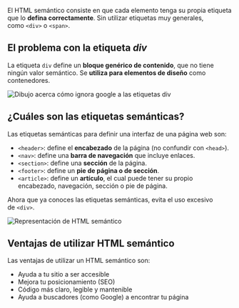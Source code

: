 El HTML semántico consiste en que cada elemento tenga su propia etiqueta que lo **defina correctamente**. Sin utilizar etiquetas muy generales, como `<div>` o `<span>`.

## El problema con la etiqueta _div_

La etiqueta `div` define un **bloque genérico de contenido**, que no tiene ningún valor semántico. Se **utiliza para elementos de diseño** como contenedores.

![Dibujo acerca cómo ignora google a las etiquetas div](https://cdn.document360.io/da52b302-22aa-4a71-9908-ba18e68ffee7/Images/Documentation/frontend_developer11.png)

## ¿Cuáles son las etiquetas semánticas?

Las etiquetas semánticas para definir una interfaz de una página web son:

-   `<header>`: define el **encabezado** de la página (no confundir con `<head>`).
-   `<nav>`: define una **barra de navegación** que incluye enlaces.
-   `<section>`: define una **sección** de la página.
-   `<footer>`: define un **pie de página o de sección**.
-   `<article>`: define un **artículo**, el cual puede tener su propio encabezado, navegación, sección o pie de página.

Ahora que ya conoces las etiquetas semánticas, evita el uso excesivo de `<div>`.

![Representación de HTML semántico](https://cdn.document360.io/da52b302-22aa-4a71-9908-ba18e68ffee7/Images/Documentation/frontend_developer10.png)

## Ventajas de utilizar HTML semántico

Las ventajas de utilizar un HTML semántico son:

-   Ayuda a tu sitio a ser accesible
-   Mejora tu posicionamiento (SEO)
-   Código más claro, legible y mantenible
-   Ayuda a buscadores (como Google) a encontrar tu página